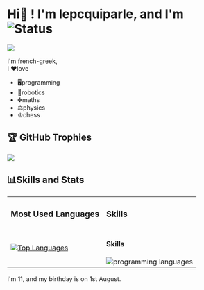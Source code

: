 # Hi👋 ! I'm lepcquiparle, and I'm ![Status](https://img.shields.io/badge/Status-Online-brightgreen)  
[![](https://visitcount.itsvg.in/api?id=LeNetQuiParle&icon=8&color=3)](https://visitcount.itsvg.in)

I'm french-greek,  
I ❤love  
+ 🖥programming  
+ 🤖robotics  
+ ➗maths  
+ ⚖️physics
+ ♔chess

## 🏆 GitHub Trophies
![](https://github-profile-trophy.vercel.app/?username=LeNetQuiParle&theme=radical&no-frame=false&no-bg=true&margin-w=4)

## 📊Skills and Stats  

<table>
  <tr>
    <td><h3>Most Used Languages</h3></td>
    <td><h3>Skills</h3></td>
  </tr>
  <tr>
    <td>
      <a href="https://github.com/lenetquiparle/github-readme-stats">
        <img src="https://github-readme-stats.vercel.app/api/top-langs/?username=lenetquiparle&layout=compact" alt="Top Languages">
      </a>
    </td>
    <td>
      <h4>Skills</h4>
      <img src="https://skillicons.dev/icons?i=html,css,js,react,md,py,bootstrap,codepen,replit,sketchup,github,vscode,windows" alt="programming languages">
    </td>
  </tr>
</table>
  
I'm 11, and my birthday is on 1st August.
